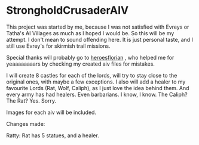 # StrongholdCrusaderAIV
This project was started by me, because I was not satisfied with Evreys or Tatha's 
AI Villages as much as I hoped I would be. So this will be my attempt.
I don't mean to sound offending here. It is just personal taste, and I still use Evrey's
for skirmish trail missions.

Special thanks will probably go to [heroesflorian](https://github.com/heroesflorian) , who helped me for yeaaaaaaaars
by checking my created aiv files for mistakes.

I will create 8 castles for each of the lords, will try to stay close to the original ones,
with maybe a few exceptions. I also will add a healer to my favourite Lords (Rat, Wolf, Caliph), as I just love
the idea behind them. And every army has had healers.
Even barbarians. I know, I know. The Caliph? The Rat? Yes. Sorry.

Images for each aiv will be included.

Changes made:

Ratty: Rat has 5 statues, and a healer.
